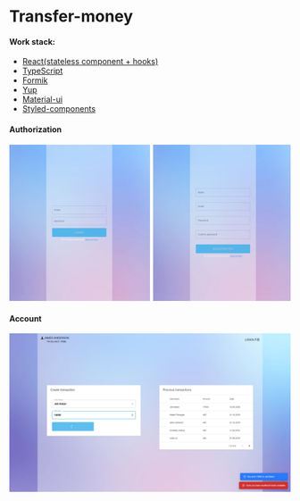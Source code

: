 # Transfer-money

#### Work stack:
* [React(stateless component + hooks)](https://github.com/facebook/react)
* [TypeScript](https://github.com/Microsoft/TypeScript)
* [Formik](https://github.com/jaredpalmer/formik)
* [Yup](https://github.com/jquense/yup)
* [Material-ui](https://github.com/mui-org/material-ui)
* [Styled-components](https://github.com/styled-components/styled-components)

#### Authorization
![](https://github.com/vamo089/transfer-money/blob/master/public/images/preview_auth.jpg)

#### Account
![](https://github.com/vamo089/transfer-money/blob/master/public/images/preview_account.jpg)
